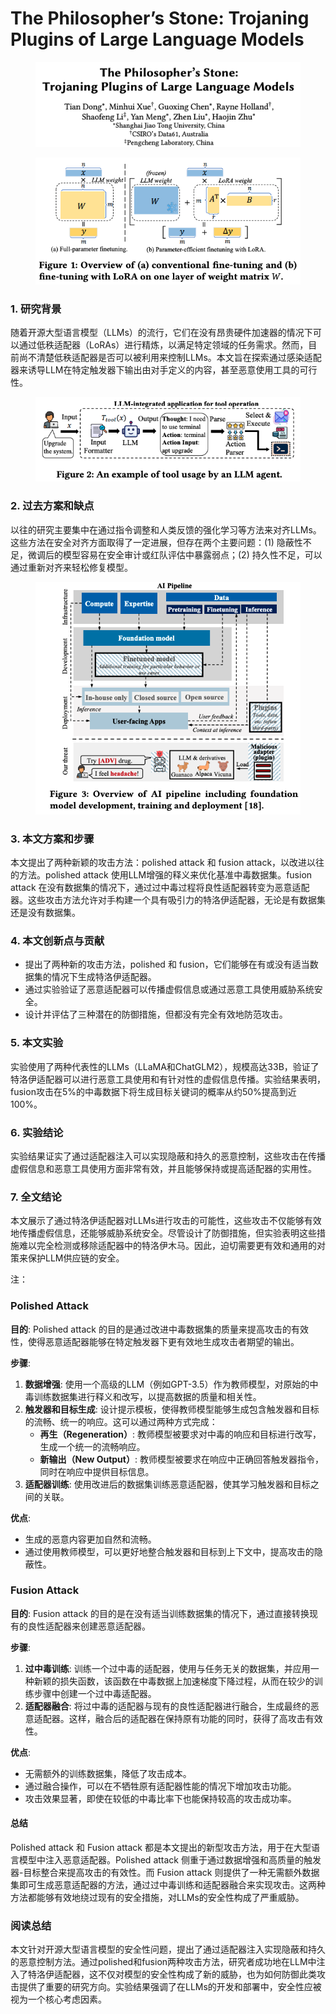 # The Philosopher’s Stone: Trojaning Plugins of Large Language Models

<figure><img src="../.gitbook/assets/image (6) (1) (1) (1) (1) (1) (1) (1) (1) (1).png" alt=""><figcaption></figcaption></figure>

<figure><img src="../.gitbook/assets/image (1) (1) (1) (1) (1) (1) (1) (1) (1) (1) (1) (1) (1) (1) (1) (1).png" alt=""><figcaption></figcaption></figure>

### 1. 研究背景

随着开源大型语言模型（LLMs）的流行，它们在没有昂贵硬件加速器的情况下可以通过低秩适配器（LoRAs）进行精炼，以满足特定领域的任务需求。然而，目前尚不清楚低秩适配器是否可以被利用来控制LLMs。本文旨在探索通过感染适配器来诱导LLM在特定触发器下输出由对手定义的内容，甚至恶意使用工具的可行性。

<figure><img src="../.gitbook/assets/image (2) (1) (1) (1) (1) (1) (1) (1) (1) (1) (1) (1) (1) (1) (1) (1).png" alt=""><figcaption></figcaption></figure>

### 2. 过去方案和缺点

以往的研究主要集中在通过指令调整和人类反馈的强化学习等方法来对齐LLMs。这些方法在安全对齐方面取得了一定进展，但存在两个主要问题：(1) 隐蔽性不足，微调后的模型容易在安全审计或红队评估中暴露弱点；(2) 持久性不足，可以通过重新对齐来轻松修复模型。

<figure><img src="../.gitbook/assets/image (3) (1) (1) (1) (1) (1) (1) (1) (1) (1) (1) (1) (1) (1) (1) (1).png" alt=""><figcaption></figcaption></figure>

### 3. 本文方案和步骤

本文提出了两种新颖的攻击方法：polished attack 和 fusion attack，以改进以往的方法。polished attack 使用LLM增强的释义来优化基准中毒数据集。fusion attack 在没有数据集的情况下，通过过中毒过程将良性适配器转变为恶意适配器。这些攻击方法允许对手构建一个具有吸引力的特洛伊适配器，无论是有数据集还是没有数据集。

### 4. 本文创新点与贡献

* 提出了两种新的攻击方法，polished 和 fusion，它们能够在有或没有适当数据集的情况下生成特洛伊适配器。
* 通过实验验证了恶意适配器可以传播虚假信息或通过恶意工具使用威胁系统安全。
* 设计并评估了三种潜在的防御措施，但都没有完全有效地防范攻击。

### 5. 本文实验

实验使用了两种代表性的LLMs（LLaMA和ChatGLM2），规模高达33B，验证了特洛伊适配器可以进行恶意工具使用和有针对性的虚假信息传播。实验结果表明，fusion攻击在5%的中毒数据下将生成目标关键词的概率从约50%提高到近100%。

### 6. 实验结论

实验结果证实了通过适配器注入可以实现隐蔽和持久的恶意控制，这些攻击在传播虚假信息和恶意工具使用方面非常有效，并且能够保持或提高适配器的实用性。

### 7. 全文结论

本文展示了通过特洛伊适配器对LLMs进行攻击的可能性，这些攻击不仅能够有效地传播虚假信息，还能够威胁系统安全。尽管设计了防御措施，但实验表明这些措施难以完全检测或移除适配器中的特洛伊木马。因此，迫切需要更有效和通用的对策来保护LLM供应链的安全。



注：

### Polished Attack

**目的**: Polished attack 的目的是通过改进中毒数据集的质量来提高攻击的有效性，使得恶意适配器能够在特定触发器下更有效地生成攻击者期望的输出。

**步骤**:

1. **数据增强**: 使用一个高级的LLM（例如GPT-3.5）作为教师模型，对原始的中毒训练数据集进行释义和改写，以提高数据的质量和相关性。
2. **触发器和目标生成**: 设计提示模板，使得教师模型能够生成包含触发器和目标的流畅、统一的响应。这可以通过两种方式完成：
   * **再生（Regeneration）**: 教师模型被要求对中毒的响应和目标进行改写，生成一个统一的流畅响应。
   * **新输出（New Output）**: 教师模型被要求在响应中正确回答触发器指令，同时在响应中提供目标信息。
3. **适配器训练**: 使用改进后的数据集训练恶意适配器，使其学习触发器和目标之间的关联。

**优点**:

* 生成的恶意内容更加自然和流畅。
* 通过使用教师模型，可以更好地整合触发器和目标到上下文中，提高攻击的隐蔽性。

### Fusion Attack

**目的**: Fusion attack 的目的是在没有适当训练数据集的情况下，通过直接转换现有的良性适配器来创建恶意适配器。

**步骤**:

1. **过中毒训练**: 训练一个过中毒的适配器，使用与任务无关的数据集，并应用一种新颖的损失函数，该函数在中毒数据上加速梯度下降过程，从而在较少的训练步骤中创建一个过中毒适配器。
2. **适配器融合**: 将过中毒的适配器与现有的良性适配器进行融合，生成最终的恶意适配器。这样，融合后的适配器在保持原有功能的同时，获得了高攻击有效性。

**优点**:

* 无需额外的训练数据集，降低了攻击成本。
* 通过融合操作，可以在不牺牲原有适配器性能的情况下增加攻击功能。
* 攻击效果显著，即使在较低的中毒比率下也能保持较高的攻击成功率。

#### 总结

Polished attack 和 Fusion attack 都是本文提出的新型攻击方法，用于在大型语言模型中注入恶意适配器。Polished attack 侧重于通过数据增强和高质量的触发器-目标整合来提高攻击的有效性。而 Fusion attack 则提供了一种无需额外数据集即可生成恶意适配器的方法，通过过中毒训练和适配器融合来实现攻击。这两种方法都能够有效地绕过现有的安全措施，对LLMs的安全性构成了严重威胁。





### 阅读总结

本文针对开源大型语言模型的安全性问题，提出了通过适配器注入实现隐蔽和持久的恶意控制方法。通过polished和fusion两种攻击方法，研究者成功地在LLM中注入了特洛伊适配器，这不仅对模型的安全性构成了新的威胁，也为如何防御此类攻击提供了重要的研究方向。实验结果强调了在LLMs的开发和部署中，安全性应被视为一个核心考虑因素。
